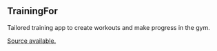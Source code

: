 ## TrainingFor

Tailored training app to create workouts and make progress in the gym.

[Source available.](https://news.itsfoss.com/open-source-source-available/)

